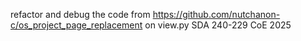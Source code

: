 refactor and debug the code from https://github.com/nutchanon-c/os_project_page_replacement on view.py
SDA 240-229 CoE 2025

